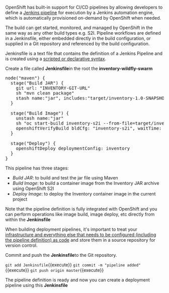OpenShift has built-in support for CI/CD pipelines by allowing developers to define 
a [Jenkins pipeline](https://jenkins.io/solutions/pipeline/) for execution by a Jenkins 
automation engine, which is automatically provisioned on-demand by OpenShift when needed.

The build can get started, monitored, and managed by OpenShift in 
the same way as any other build types e.g. S2I. Pipeline workflows are defined in 
a Jenkinsfile, either embedded directly in the build configuration, or supplied in 
a Git repository and referenced by the build configuration. 

Jenkinsfile is a text file that contains the definition of a Jenkins Pipeline 
and is created using a [scripted or declarative syntax](https://jenkins.io/doc/book/pipeline/syntax/).

Create a file called **Jenkinsfile**in the root the **inventory-wildfly-swarm**

<pre class="file" data-filename="./inventory-wildfly-swarm/Jenkinsfile" data-target="replace">
node("maven") {
  stage("Build JAR") {
    git url: "INVENTORY-GIT-URL"
    sh "mvn clean package"
    stash name:"jar", includes:"target/inventory-1.0-SNAPSHOT-swarm.jar"
  }

  stage("Build Image") {
    unstash name:"jar"
    sh "oc start-build inventory-s2i --from-file=target/inventory-1.0-SNAPSHOT-swarm.jar"
    openshiftVerifyBuild bldCfg: "inventory-s2i", waitTime: '20', waitUnit: 'min'
  }

  stage("Deploy") {
    openshiftDeploy deploymentConfig: inventory
  }
}
</pre>

This pipeline has three stages:

* *Build JAR*: to build and test the jar file using Maven
* *Build Image*: to build a container image from the Inventory JAR archive using OpenShift S2I
* *Deploy Image*: to deploy the Inventory container image in the current project

Note that the pipeline definition is fully integrated with OpenShift and you can 
perform operations like image build, image deploy, etc directly from within the **Jenkinsfile**

When building deployment pipelines, it's important to treat your [infrastructure and everything else that needs to be configured (including the pipeline definition) as code](https://martinfowler.com/bliki/InfrastructureAsCode.html) 
and store them in a source repository for version control. 

Commit and push the **Jenkinsfile**to the Git repository.

`git add Jenkinsfile`{{execute}}
`git commit -m "pipeline added"`{{execute}}
`git push origin master`{{execute}}

The pipeline definition is ready and now you can create a deployment pipeline using 
this **Jenkinsfile**